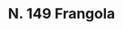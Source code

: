 ---
title: "N. 149 Frangola"
permalink: "/edition/plant149/"
plant-name: "N. 149"
plant-number: "149"
plant-xml: "/assets/xml/plant149.xml"
plant-img1: "/assets/img/plant149_verso.jpg"
plant-img2: "/assets/img/plant149.jpg"
plant-title: "N. 149 Frangola"
plant-wfo-link: "http://www.worldfloraonline.org/taxon/wfo-0000361644"
plant-kew-link: "https://powo.science.kew.org/taxon/urn:lsid:ipni.org:names:149194-1"
plant-taxon-content: "Lonicera Xylosteum L."
layout: single-xml
---